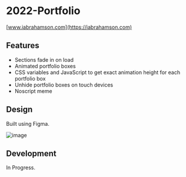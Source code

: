 # 2022-Portfolio

[www.iabrahamson.com](https://iabrahamson.com)

## Features
- Sections fade in on load
- Animated portfolio boxes
- CSS variables and JavaScript to get exact animation height for each portfolio box
- Unhide portfolio boxes on touch devices
- Noscript meme

## Design

Built using Figma.

![image](https://user-images.githubusercontent.com/17521691/186301604-440392e9-6d79-454a-a3e0-4f72f991469e.png)

## Development

In Progress.

